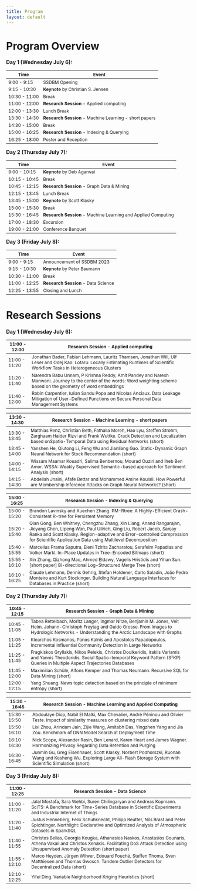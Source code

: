 ```yaml
---
title: Program
layout: default
---
```


# Program Overview

<style scoped> table { font-size: 12px; } </style>

**Day 1 (Wednesday July 6):**

| Time          | Event                                                         |
|---------------|---------------------------------------------------------------|
|  9:00 -  9:15 | SSDBM Opening                                                 |
|  9:15 - 10:30 | **Keynote** by Christian S. Jensen                            |
| 10:30	- 11:00	| Break	                                                        |
| 11:00	- 12:00	| **Research Session** - Applied computing					    |
| 12:00	- 13:30	| Lunch Break					                                |
| 13:30	- 14:30	| **Research Session** - Machine Learning - short papers		|
| 14:30	- 15:00	| Break					                                        |
| 15:00	- 16:25	| **Research Session** - Indexing & Querying				    |
| 16:25	- 18:00	| Poster and Reception					                        |



**Day 2 (Thursday July 7):**

| Time          | Event                                                         |
|---------------|---------------------------------------------------------------|
|  9:00	- 10:15 | **Keynote** by Deb Agarwal                                    |
| 10:15	- 10:45 | Break	       			                                        |
| 10:45	- 12:15 | **Research Session** - Graph Data & Mining                    |
| 12:15	- 13:45 | Lunch Break		                                            |
| 13:45	- 15:00 | **Keynote** by Scott Klasky                                   |
| 15:00	- 15:30 | Break					                                        |
| 15:30	- 16:45 | **Research Session** - Machine Learning and Applied Computing |
| 17:00	- 18:30 | Excursion					                                    |
| 19:00	- 21:00 | Conference Banquet		                                    |



**Day 3 (Friday July 8):**

| Time          | Event                               |
|---------------|-------------------------------------|
|  9:00 -  9:15	| Announcement of SSDBM 2023          |
|  9:15 - 10:30	| **Keynote** by Peter Baumann		  |
| 10:30 - 11:00	| Break					              |
| 11:00 - 12:25	| **Research Session** - Data Science |
| 12:25 - 13:55	| Closing and Lunch                   |




# Research Sessions


**Day 1 (Wednesday July 6):**

| 11:00	- 12:00	| Research Session - Applied computing		                                                                                                                     			                                    |
|---------------|---------------------------------------------------------------------------------------------------------------------------------------------------------------------------------------------------------------|
| 11:00	- 11:20	| Jonathan Bader, Fabian Lehmann, Lauritz Thamsen, Jonathan Will, Ulf Leser and Odej Kao. Lotaru: Locally Estimating Runtimes of Scientific Workflow Tasks in Heterogeneous Clusters                            |
| 11:20 - 11:40	| Narendra Babu Unnam, P Krishna Reddy, Amit Pandey and Naresh Manwani. Journey to the center of the words: Word weighting scheme based on the geometry of word embeddings                                      |
| 11:40 - 12:00	| Robin Carpentier, Iulian Sandu Popa and Nicolas Anciaux. Data Leakage Mitigation of User-Defined Functions on Secure Personal Data Management Systems                                                         |


| 13:30 - 14:30 | Research Session - Machine Learning - short papers                                                                                                                                                            |
|---------------|---------------------------------------------------------------------------------------------------------------------------------------------------------------------------------------------------------------|
| 13:30 - 13:45 | Matthias Renz, Christian Beth, Fathalla Moreh, Hao Lyu, Steffen Strohm, Zarghaam Haider Rizvi and Frank Wuttke. Crack Detection and Localization based onSpatio-Temporal Data using Residual Networks (short)	|				
| 13:45 - 14:00 | Yanshen He, Qiutong Li, Feng Wu and Jianliang Gao. Static-Dynamic Graph Neural Network for Stock Recommendation (short)					                                                                    |
| 14:00 - 14:15 | Wissam Maamar Kouadri, Salima Benbernou, Mourad Ouziri and Iheb Ben Amor. WSSA: Weakly Supervised Semantic-based approach for Sentiment Analysis (short)					                                    |
| 14:15 - 14:30 | Abdellah Jnaini, Afafe Bettar and Mohammed Amine Koulali. How Powerful are Membership Inference Attacks on Graph Neural Networks? (short)					                                                    |


| 15:00 - 16:25 | Research Session - Indexing & Querying                                                                                                                                                                                                                                              |
|---------------|-------------------------------------------------------------------------------------------------------------------------------------------------------------------------------------------------------------------------------------------------------------------------------------|
| 15:00 - 15:20 | Brandon Lavinsky and Xuechen Zhang. PM-Rtree: A Highly-Efficient Crash-Consistent R-tree for Persistent Memory	                                                                                               				                                                      |
| 15:20 - 15:40 | Qian Gong, Ben Whitney, Chengzhu Zhang, Xin Liang, Anand Rangarajan, Jieyang Chen, Lipeng Wan, Paul Ullrich, Qing Liu, Robert Jacob, Sanjay Ranka and Scott Klasky. Region-adaptive and Error-controlled Compression for Scientific Application Data using Multilevel Decomposition |
| 15:40 - 15:55 | Marcellus Prama Saputra, Eleni Tzirita Zacharatou, Serafeim Papadias and Volker Markl. In-Place Updates in Tree-Encoded Bitmaps (short)					                                                                                                                          |
| 15:55 - 16:10 | Xin Zhang, Qizhong Mao, Ahmed Eldawy, Vagelis Hristidis and Yihan Sun. [short paper] Bi-directional Log-Structured Merge Tree (short)					                                                                                                                              |
| 16:10 - 16:25 | Claude Lehmann, Dennis Gehrig, Stefan Holdener, Carlo Saladin, João Pedro Monteiro and Kurt Stockinger. Building Natural Language Interfaces for Databases in Practice (short)					                                                                                  |



**Day 2 (Thursday July 7):**

| 10:45 - 12:15 | Research Session - Graph Data & Mining	                                                                                                                                                                    |
|---------------|---------------------------------------------------------------------------------------------------------------------------------------------------------------------------------------------------------------|			
| 10:45 - 11:05 | Tabea Rettelbach, Moritz Langer, Ingmar Nitze, Benjamin M. Jones, Veit Helm, Johann-Christoph Freytag and Guido Grosse. From Images to Hydrologic Networks - Understanding the Arctic Landscape with Graphs	|
| 11:05 - 11:25 | Klearchos Kosmanos, Panos Kalnis and Apostolos Papadopoulos. Incremental Influential Community Detection in Large Networks	 				                                                                |
| 11:25 - 11:45 | Fragkiskos Gryllakis, Nikos Pelekis, Christos Doulkeridis, Iraklis Varlamis and Yannis Theodoridis. Social Spatio-temporal Keyword Pattern (S²KP) Queries in Multiple Aspect Trajectories Databases	        |
| 11:45 - 12:00 | Maximilian Schüle, Alfons Kemper and Thomas Neumann. Recursive SQL for Data Mining (short)					                                                                                                |
| 12:00 - 12:15 | Yang Shuang. News topic detection based on the principle of minimum entropy (short)					                                                                                                        |


| 15:30 - 16:45 | Research Session - Machine Learning and Applied Computing		                                                                                                                                                |
|---------------|---------------------------------------------------------------------------------------------------------------------------------------------------------------------------------------------------------------|
| 15:30 - 15:50 | Abdoulaye Diop, Nabil El Malki, Max Chevalier, André Péninou and Olivier Teste. Impact of similarity measures on clustering mixed data	                                                                    |
| 15:50 - 16:10 | Lixi Zhou, Arindam Jain, Zijie Wang, Amitabh Das, Yingzhen Yang and Jia Zou. Benchmark of DNN Model Search at Deployment Time		                                                                            |
| 16:10 - 16:30 | Nick Scope, Alexander Rasin, Ben Lenard, Karen Heart and James Wagner. Harmonizing Privacy Regarding Data Retention and Purging		                                                                        |
| 16:30 - 16:45 | Junmin Gu, Greg Eisenhauer, Scott Klasky, Norbert Podhorszki, Ruonan Wang and Kesheng Wu. Exploring Large All-Flash Storage System with Scientific Simulation (short)					                        |



**Day 3 (Friday July 8):**


| 11:00 - 12:25 | Research Session - Data Science					                                                                                                                                                            |
|---------------|---------------------------------------------------------------------------------------------------------------------------------------------------------------------------------------------------------------|
| 11:00 - 11:20 | Jalal Mostafa, Sara Wehbi, Suren Chilingaryan and Andreas Kopmann. SciTS: A Benchmark for Time-Series Database in Scientific Experiments and Industrial Internet of Things                                    |
| 11:20 - 11:40 | Justus Henneberg, Felix Schuhknecht, Philipp Reutter, Nils Brast and Peter Spichtinger. Northlight: Declarative and Optimized Analysis of Atmospheric Datasets in SparkSQL	                                |
| 11:40 - 11:55 | Christos Bellas, Georgia Kougka, Athanasios Naskos, Anastasios Gounaris, Athena Vakali and Christos Xenakis. Facilitating DoS Attack Detection using Unsupervised Anomaly Detection (short paper)	            |
| 11:55 - 12:10 | Marco Heyden, Jürgen Wilwer, Edouard Fouché, Steffen Thoma, Sven Matthiesen and Thomas Gwosch. Tandem Outlier Detectors for Decentralized Data (short)	                                                    |
| 12:10 - 12:25 | Yifei Ding. Variable Neighborhood Kriging Heuristics (short)					                                                                                                                                |